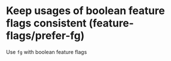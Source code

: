 # Keep usages of boolean feature flags consistent (feature-flags/prefer-fg)

Use `fg` with boolean feature flags

